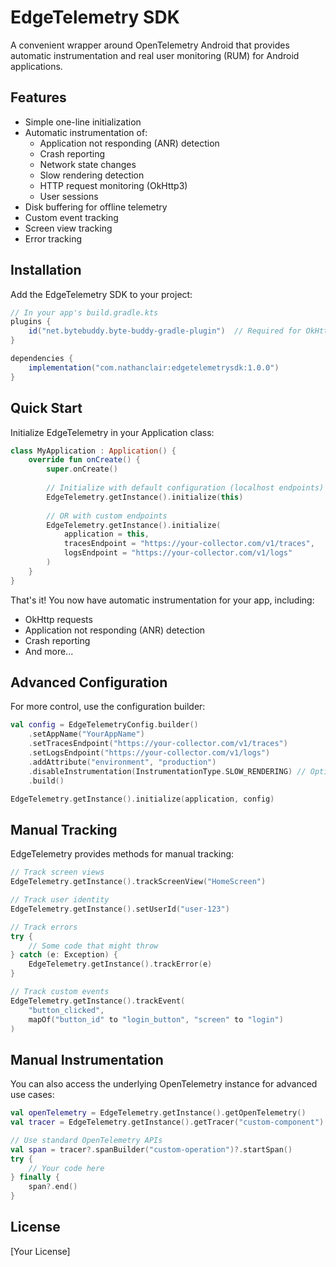 # EdgeTelemetry SDK

A convenient wrapper around OpenTelemetry Android that provides automatic instrumentation and real user monitoring (RUM) for Android applications.

## Features

- Simple one-line initialization
- Automatic instrumentation of:
    - Application not responding (ANR) detection
    - Crash reporting
    - Network state changes
    - Slow rendering detection
    - HTTP request monitoring (OkHttp3)
    - User sessions
- Disk buffering for offline telemetry
- Custom event tracking
- Screen view tracking
- Error tracking

## Installation

Add the EdgeTelemetry SDK to your project:

```gradle
// In your app's build.gradle.kts
plugins {
    id("net.bytebuddy.byte-buddy-gradle-plugin")  // Required for OkHttp auto-instrumentation
}

dependencies {
    implementation("com.nathanclair:edgetelemetrysdk:1.0.0")
}
```

## Quick Start

Initialize EdgeTelemetry in your Application class:

```kotlin
class MyApplication : Application() {
    override fun onCreate() {
        super.onCreate()
        
        // Initialize with default configuration (localhost endpoints)
        EdgeTelemetry.getInstance().initialize(this)
        
        // OR with custom endpoints
        EdgeTelemetry.getInstance().initialize(
            application = this,
            tracesEndpoint = "https://your-collector.com/v1/traces",
            logsEndpoint = "https://your-collector.com/v1/logs"
        )
    }
}
```

That's it! You now have automatic instrumentation for your app, including:
- OkHttp requests
- Application not responding (ANR) detection
- Crash reporting
- And more...

## Advanced Configuration

For more control, use the configuration builder:

```kotlin
val config = EdgeTelemetryConfig.builder()
    .setAppName("YourAppName")
    .setTracesEndpoint("https://your-collector.com/v1/traces")
    .setLogsEndpoint("https://your-collector.com/v1/logs")
    .addAttribute("environment", "production")
    .disableInstrumentation(InstrumentationType.SLOW_RENDERING) // Optional: disable specific instrumentations
    .build()

EdgeTelemetry.getInstance().initialize(application, config)
```

## Manual Tracking

EdgeTelemetry provides methods for manual tracking:

```kotlin
// Track screen views
EdgeTelemetry.getInstance().trackScreenView("HomeScreen")

// Track user identity
EdgeTelemetry.getInstance().setUserId("user-123")

// Track errors
try {
    // Some code that might throw
} catch (e: Exception) {
    EdgeTelemetry.getInstance().trackError(e)
}

// Track custom events
EdgeTelemetry.getInstance().trackEvent(
    "button_clicked", 
    mapOf("button_id" to "login_button", "screen" to "login")
)
```

## Manual Instrumentation

You can also access the underlying OpenTelemetry instance for advanced use cases:

```kotlin
val openTelemetry = EdgeTelemetry.getInstance().getOpenTelemetry()
val tracer = EdgeTelemetry.getInstance().getTracer("custom-component")

// Use standard OpenTelemetry APIs
val span = tracer?.spanBuilder("custom-operation")?.startSpan()
try {
    // Your code here
} finally {
    span?.end()
}
```

## License

[Your License]
